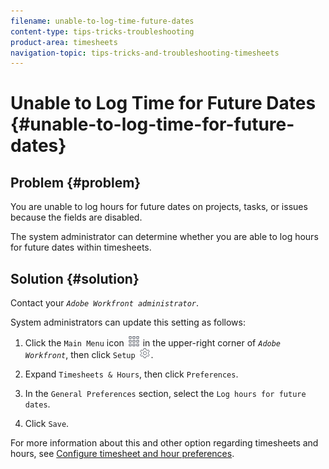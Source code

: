 ```yaml
---
filename: unable-to-log-time-future-dates
content-type: tips-tricks-troubleshooting
product-area: timesheets
navigation-topic: tips-tricks-and-troubleshooting-timesheets
---
```




# Unable to Log Time for Future Dates {#unable-to-log-time-for-future-dates}



## Problem {#problem}

You are unable to log hours for future dates on projects, tasks, or issues because the fields are disabled.&nbsp;


The system administrator can determine whether you are able to log hours for future dates within timesheets.&nbsp;


## Solution {#solution}

Contact your *`Adobe Workfront administrator`*.


System administrators&nbsp;can update this setting as follows:



1. Click the `Main Menu` icon ![](assets/main-menu-icon.png) in the upper-right corner of *`Adobe Workfront`*, then click `Setup` ![](assets/gear-icon-settings.png).

1. Expand `Timesheets & Hours`, then click  `Preferences`.

1. In the `General Preferences` section, select the `Log hours for future dates`.&nbsp;

1. Click `Save`.


For more information about this and other option regarding timesheets and hours, see [Configure timesheet and hour preferences](timesheet-and-hour-preferences.md).

